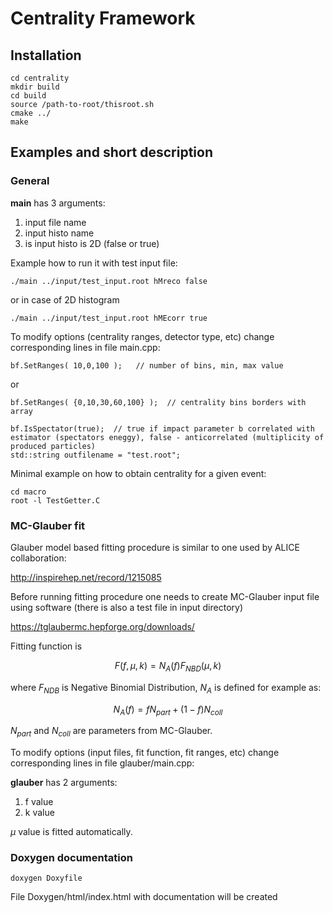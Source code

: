 # Centrality Framework

## Installation

    cd centrality
    mkdir build
    cd build
    source /path-to-root/thisroot.sh
    cmake ../
    make


## Examples and short description 

### General

**main** has 3 arguments:
  1. input file name
  2. input histo name
  3. is input histo is 2D (false or true)

Example how to run it with test input file:

    ./main ../input/test_input.root hMreco false

or in case of 2D histogram

    ./main ../input/test_input.root hMEcorr true

To modify options (centrality ranges, detector type, etc) change corresponding lines in file main.cpp:

    bf.SetRanges( 10,0,100 );   // number of bins, min, max value
or

    bf.SetRanges( {0,10,30,60,100} );  // centrality bins borders with array

    bf.IsSpectator(true);  // true if impact parameter b correlated with estimator (spectators eneggy), false - anticorrelated (multiplicity of produced particles) 
    std::string outfilename = "test.root";

Minimal example on how to obtain centrality for a given event:

    cd macro
    root -l TestGetter.C

### MC-Glauber fit

Glauber model based fitting procedure is similar to one used by ALICE collaboration:

http://inspirehep.net/record/1215085

Before running fitting procedure one needs to create MC-Glauber input file using software 
(there is also a test file in input directory)

https://tglaubermc.hepforge.org/downloads/

Fitting function is
```math
   F(f, \mu, k) = N_A(f)  F_{NBD}(\mu, k)
```
where $`F_{NDB}`$ is Negative Binomial Distribution, $`N_A`$ is defined for example as: 
```math
   N_A(f) = f N_{part} + (1-f) N_{coll}
```
$`N_{part}`$ and $`N_{coll}`$ are parameters from MC-Glauber.

To modify options (input files, fit function, fit ranges, etc) change corresponding lines in file glauber/main.cpp:

**glauber** has 2 arguments:
  1. f value
  2. k value

$`\mu`$ value is fitted automatically.

### Doxygen documentation
    doxygen Doxyfile
File Doxygen/html/index.html with documentation will be created
